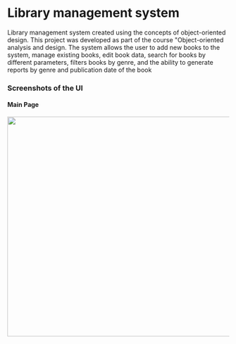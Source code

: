 # Library management system

Library management system created using the concepts of object-oriented design. This project was developed as part of the course "Object-oriented analysis and design. The system allows the user to add new books to the system, manage existing books, edit book data, search for books by different parameters, filters books by genre, and the ability to generate reports by genre and publication date of the book

### Screenshots of the UI

#### Main Page




<img src="https://user-images.githubusercontent.com/63552702/97784602-78cba600-1ba8-11eb-8239-b69f306f1e86.png" width="800" height="500" />
